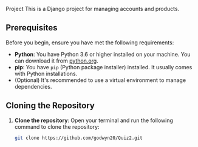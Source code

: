 Project
This is a Django project for managing accounts and products.

## Prerequisites

Before you begin, ensure you have met the following requirements:

- **Python**: You have Python 3.6 or higher installed on your machine. You can download it from [python.org](https://www.python.org/downloads/).
- **pip**: You have `pip` (Python package installer) installed. It usually comes with Python installations.
- (Optional) It's recommended to use a virtual environment to manage dependencies.

## Cloning the Repository

1. **Clone the repository**:
   Open your terminal and run the following command to clone the repository:

   ```bash
   git clone https://github.com/godwyn20/Quiz2.git

   
